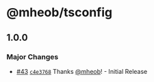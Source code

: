 # @mheob/tsconfig

## 1.0.0

### Major Changes

- [#43](https://github.com/mheob/config/pull/43)
  [`c4e3768`](https://github.com/mheob/config/commit/c4e3768035f4b37d3e5f88115c66de25b41d335a)
  Thanks [@mheob](https://github.com/mheob)! - Initial Release
